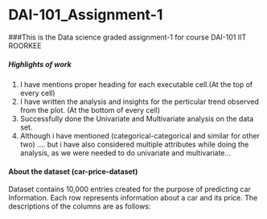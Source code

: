 # DAI-101_Assignment-1
###This is the Data science graded assignment-1  for course DAI-101  IIT ROORKEE

##### Highlights of work
1. I have mentions proper heading for each executable cell.(At the top of every cell)
2. I have written the analysis and insights for the perticular trend observed from the plot. (At the bottom of every cell)
3. Successfully done the Univariate and Multivariate analysis on the data set.
4. Although i have mentioned (categorical-categorical and similar for other two) .... but i have also considered multiple attributes while doing the analysis, as we were needed to do univariate and multivariate...

#### About the dataset (car-price-dataset)
Dataset contains 10,000 entries created for the purpose of predicting car Information. Each row represents information about a car and its price. The descriptions of the columns are as follows:
